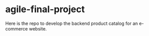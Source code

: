 # agile-final-project
Here is the repo to develop the backend product catalog for an e-commerce website. 
